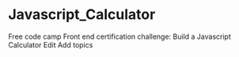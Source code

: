 # Javascript_Calculator
Free code camp Front end certification challenge: Build a Javascript Calculator Edit Add topics
